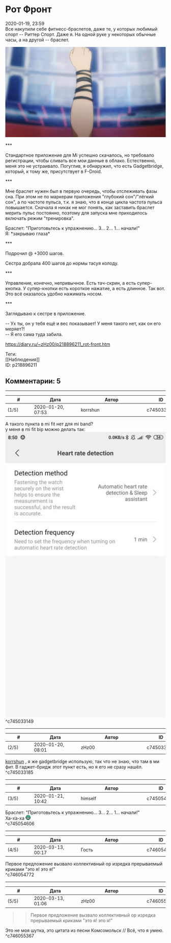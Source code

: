 Рот Фронт
=========

  
2020-01-19, 23:59  
 Все накупили себе фитнесс-браслетов, даже те, у которых любимый спорт -- Риттер Спорт. Даже я. На одной руке у некоторых обычные часы, а на другой -- браслет.   
   
   [![](pics/BHm0BCxl.jpg)](https://i.imgur.com/BHm0BCx.jpg)     
   
 \*\*\*   
   
 Стандартное приложение для Mi успешно скачалось, но требовало регистрации, чтобы сливать все мои данные в облако. Естественно, меня это не устраивало. Погуглив, я обнаружил, что есть Gadgetbridge, который, к тому же, присутствует в F-Droid.   
   
 \*\*\*   
   
 Мне браслет нужен был в первую очередь, чтобы отслеживать фазы сна. При этом не по маркерам приложения "глубокий сон"/"лёгкий сон", а по частоте пульса, т.к. я знаю, что в конце цикла частота пульса повышается. Сначала я никак не мог понять, как заставить браслет мерить пульс постоянно, поэтому для запуска мне приходилось включать режим "тренировка".   
   
 Браслет: "Приготовьтесь к упражнению... 3... 2... 1... начали!"   
 Я: \*закрываю глаза\*   
   
 \*\*\*   
   
 Подрочил @ +3000 шагов.   
   
 Сестра добрала 400 шагов до нормы тасуя колоду.   
   
 \*\*\*   
   
 Управление, конечно, непривычное. Есть тач-скрин, а есть супер-кнопка. У супер-кнопки есть короткое нажатие, а есть длинное. Так вот. Это всё оказалось удобно нажимать носом.   
   
 \*\*\*   
   
 Заглядываю к сестре в приложение.   
   
 -- Ух ты, он у тебя ещё и вес показывает! У меня такого нет, как он его меряет?!   
 -- Я его сама туда забила.   
  
<https://diary.ru/~zHz00/p218896211_rot-front.htm>  
  
Теги:  
[[Наблюдения]]  
ID: p218896211  


Комментарии: 5
--------------

  


---



|         #         |              Дата              |                     Автор                     |           ID           |
| --- | --- | --- | --- |
| (1/5) | 2020-01-20, 07:53 | korrshun | c745033149 |

  
 А такого пункта в mi fit нет для mi band?   
 у меня в mi fit bip можно делать так:   
 ![](pics/86630738.jpg)   
 ^c745033149

---



|         #         |              Дата              |                     Автор                     |           ID           |
| --- | --- | --- | --- |
| (2/5) | 2020-01-20, 08:01 | zHz00 | c745033185 |

  
  [korrshun](http://Igel-kun.diary.ru "kimi wo shiranai monogatari")  , я же gadgetbridge использую, так что не знаю, что там в ми фит. В гаджет-бридж этот пункт есть, но я его не сразу нашёл.   
 ^c745033185

---



|         #         |              Дата              |                     Автор                     |           ID           |
| --- | --- | --- | --- |
| (3/5) | 2020-01-21, 10:42 | himself | c745054606 |

  
  Браслет: "Приготовьтесь к упражнению... 3... 2... 1... начали!"    
 Ха-ха-ха ![:D](pics/1131.gif)   
 ^c745054606

---



|         #         |              Дата              |                     Автор                     |           ID           |
| --- | --- | --- | --- |
| (4/5) | 2020-03-13, 00:17 | Гость | c746054772 |

  
 Первое предложение вызвало коллективный ор изредка прерываемый криками "это я! это я!"   
 ^c746054772

---



|         #         |              Дата              |                     Автор                     |           ID           |
| --- | --- | --- | --- |
| (5/5) | 2020-03-13, 01:06 | zHz00 | c746055367 |

  
 >>Первое предложение вызвало коллективный ор изредка прерываемый криками "это я! это я!"   
   
 Это не моя шутка, это цитата из песни Комсомольск // Всё, что я умею.   
 ^c746055367